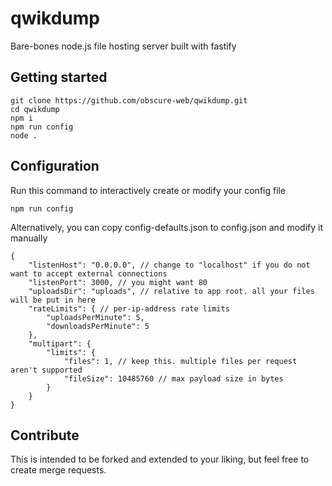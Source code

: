 # qwikdump
Bare-bones node.js file hosting server built with fastify

## Getting started
```
git clone https://github.com/obscure-web/qwikdump.git
cd qwikdump
npm i
npm run config
node .
```

## Configuration
Run this command to interactively create or modify your config file
```
npm run config
```
Alternatively, you can copy config-defaults.json to config.json and modify it manually
```
{
    "listenHost": "0.0.0.0", // change to "localhost" if you do not want to accept external connections
    "listenPort": 3000, // you might want 80
    "uploadsDir": "uploads", // relative to app root. all your files will be put in here
    "rateLimits": { // per-ip-address rate limits
        "uploadsPerMinute": 5,
        "downloadsPerMinute": 5
    },
    "multipart": {
        "limits": {
            "files": 1, // keep this. multiple files per request aren't supported
            "fileSize": 10485760 // max payload size in bytes
        }
    }
}
```

## Contribute
This is intended to be forked and extended to your liking, but feel free to create merge requests.
